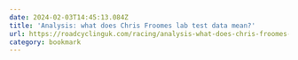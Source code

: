 ```yaml
---
date: 2024-02-03T14:45:13.084Z
title: 'Analysis: what does Chris Froomes lab test data mean?'
url: https://roadcyclinguk.com/racing/analysis-what-does-chris-froomes-lab-test-data-mean.html
category: bookmark
---
```

